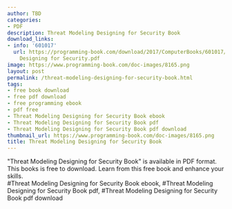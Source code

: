 ```yaml
---
author: TBD
categories:
- PDF
description: Threat Modeling Designing for Security Book
download_links:
- info: '601017'
  url: https://programming-book.com/download/2017/ComputerBooks/601017/Threat Modeling
    Designing for Security.pdf
image: https://www.programming-book.com/doc-images/8165.png
layout: post
permalink: /threat-modeling-designing-for-security-book.html
tags:
- free book download
- free pdf download
- free programming ebook
- pdf free
- Threat Modeling Designing for Security Book ebook
- Threat Modeling Designing for Security Book pdf
- Threat Modeling Designing for Security Book pdf download
thumbnail_url: https://www.programming-book.com/doc-images/8165.png
title: Threat Modeling Designing for Security Book
---
```


 
<div class="item-desc text-justify">
  "Threat Modeling Designing for Security Book" is available in PDF format. This books is free to download. Learn from this free book and enhance your skills.
  <br>
  #Threat Modeling Designing for Security Book ebook, #Threat Modeling Designing for Security Book pdf, #Threat Modeling Designing for Security Book pdf download
</div>